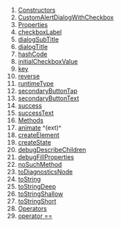 1.  [Constructors](./CustomAlertDialogWithCheckbox-class.md)
2.  [CustomAlertDialogWithCheckbox](./CustomAlertDialogWithCheckbox/CustomAlertDialogWithCheckbox.md)
3.  [Properties](./CustomAlertDialogWithCheckbox-class.md)
4.  [checkboxLabel](./CustomAlertDialogWithCheckbox/checkboxLabel.md)
5.  [dialogSubTitle](./CustomAlertDialogWithCheckbox/dialogSubTitle.md)
6.  [dialogTitle](./CustomAlertDialogWithCheckbox/dialogTitle.md)
7.  [hashCode](https://api.flutter.dev/flutter/widgets/Widget/hashCode.html)
8.  [initialCheckboxValue](./CustomAlertDialogWithCheckbox/initialCheckboxValue.md)
9.  [key](https://api.flutter.dev/flutter/widgets/Widget/key.html)
10. [reverse](./CustomAlertDialogWithCheckbox/reverse.md)
11. [runtimeType](https://api.flutter.dev/flutter/dart-core/Object/runtimeType.html)
12. [secondaryButtonTap](./CustomAlertDialogWithCheckbox/secondaryButtonTap.md)
13. [secondaryButtonText](./CustomAlertDialogWithCheckbox/secondaryButtonText.md)
14. [success](./CustomAlertDialogWithCheckbox/success.md)
15. [successText](./CustomAlertDialogWithCheckbox/successText.md)
16. [Methods](./CustomAlertDialogWithCheckbox-class.md)
17. [animate](https://pub.dev/documentation/flutter_animate/4.5.0/flutter_animate/AnimateWidgetExtensions/animate.html)
    ^(ext)^
18. [createElement](https://api.flutter.dev/flutter/widgets/StatefulWidget/createElement.html)
19. [createState](./CustomAlertDialogWithCheckbox/createState.md)
20. [debugDescribeChildren](https://api.flutter.dev/flutter/foundation/DiagnosticableTree/debugDescribeChildren.html)
21. [debugFillProperties](https://api.flutter.dev/flutter/widgets/Widget/debugFillProperties.html)
22. [noSuchMethod](https://api.flutter.dev/flutter/dart-core/Object/noSuchMethod.html)
23. [toDiagnosticsNode](https://api.flutter.dev/flutter/foundation/DiagnosticableTree/toDiagnosticsNode.html)
24. [toString](https://api.flutter.dev/flutter/foundation/Diagnosticable/toString.html)
25. [toStringDeep](https://api.flutter.dev/flutter/foundation/DiagnosticableTree/toStringDeep.html)
26. [toStringShallow](https://api.flutter.dev/flutter/foundation/DiagnosticableTree/toStringShallow.html)
27. [toStringShort](https://api.flutter.dev/flutter/widgets/Widget/toStringShort.html)
28. [Operators](./CustomAlertDialogWithCheckbox-class.md)
29. [operator
    ==](https://api.flutter.dev/flutter/widgets/Widget/operator_equals.html)
